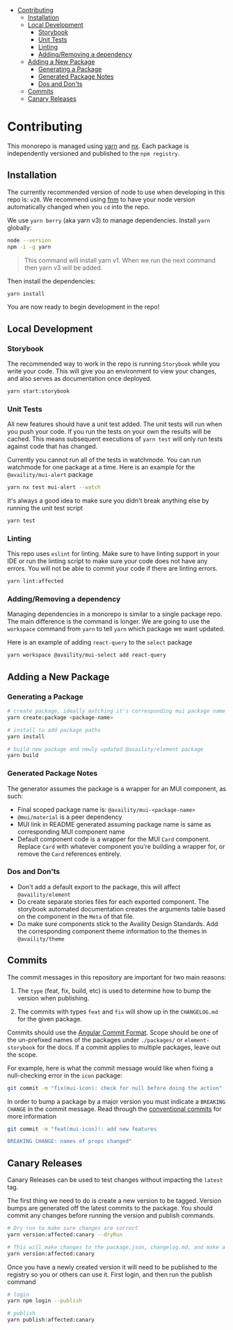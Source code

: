 - [Contributing](#contributing)
  - [Installation](#installation)
  - [Local Development](#local-development)
    - [Storybook](#storybook)
    - [Unit Tests](#unit-tests)
    - [Linting](#linting)
    - [Adding/Removing a dependency](#addingremoving-a-dependency)
  - [Adding a New Package](#adding-a-new-package)
    - [Generating a Package](#generating-a-package)
    - [Generated Package Notes](#generated-package-notes)
    - [Dos and Don'ts](#dos-and-donts)
  - [Commits](#commits)
  - [Canary Releases](#canary-releases)

# Contributing

This monorepo is managed using [yarn](https://yarnpkg.com/getting-started) and [nx](https://nx.dev/getting-started/intro). Each package is independently versioned and published to the `npm registry`.

## Installation

The currently recommended version of node to use when developing in this repo is: `v20`. We recommend using [fnm](https://github.com/Schniz/fnm#readme) to have your node version automatically changed when you `cd` into the repo.

We use `yarn berry` (aka yarn v3) to manage dependencies. Install `yarn` globally:

```sh
node --version
npm -i -g yarn
```

> This command will install yarn v1. When we run the next command then yarn v3 will be added.

Then install the dependencies:

```sh
yarn install
```

You are now ready to begin development in the repo!

## Local Development

### Storybook

The recommended way to work in the repo is running `Storybook` while you write your code. This will give you an environment to view your changes, and also serves as documentation once deployed.

```sh
yarn start:storybook
```

### Unit Tests

All new features should have a unit test added. The unit tests will run when you push your code. If you run the tests on your own the results will be cached. This means subsequent executions of `yarn test` will only run tests against code that has changed.

Currently you cannot run all of the tests in watchmode. You can run watchmode for one package at a time. Here is an example for the `@availity/mui-alert` package

```bash
yarn nx test mui-alert --watch
```

It's always a good idea to make sure you didn't break anything else by running the unit test script

```sh
yarn test
```

### Linting

This repo uses `eslint` for linting. Make sure to have linting support in your IDE or run the linting script to make sure your code does not have any errors. You will not be able to commit your code if there are linting errors.

```sh
yarn lint:affected
```

### Adding/Removing a dependency

Managing dependencies in a monorepo is similar to a single package repo. The main difference is the command is longer. We are going to use the `workspace` command from `yarn` to tell `yarn` which package we want updated.

Here is an example of adding `react-query` to the `select` package

```sh
yarn workspace @availity/mui-select add react-query
```

## Adding a New Package

### Generating a Package

```sh
# create package, ideally matching it's corresponding mui package name
yarn create:package <package-name>

# install to add package paths
yarn install

# build new package and newly updated @availity/element package
yarn build
```

### Generated Package Notes

The generator assumes the package is a wrapper for an MUI component, as such:

- Final scoped package name is: `@availity/mui-<package-name>`
- `@mui/material` is a peer dependency
- MUI link in README generated assuming package name is same as corresponding MUI component name
- Default component code is a wrapper for the MUI `Card` component. Replace `Card` with whatever component you're building a wrapper for, or remove the `Card` references entirely.

### Dos and Don'ts

- Don't add a default export to the package, this will affect `@availity/element`
- Do create separate stories files for each exported component. The storybook automated documentation creates the arguments table based on the component in the `Meta` of that file.
- Do make sure components stick to the Availity Design Standards. Add the corresponding component theme information to the themes in `@availity/theme`

## Commits

The commit messages in this repository are important for two main reasons:

1. The `type` (feat, fix, build, etc) is used to determine how to bump the version when publishing.

2. The commits with types `feat` and `fix` will show up in the `CHANGELOG.md` for the given package.

Commits should use the [Angular Commit Format](https://github.com/angular/angular/blob/master/CONTRIBUTING.md#type). Scope should be one of the un-prefixed names of the packages under `./packages/` or `element-storybook` for the docs. If a commit applies to multiple packages, leave out the scope.

For example, here is what the commit message would like when fixing a null-checking error in the `icon` package:

```sh
git commit -m "fix(mui-icon): check for null before doing the action"
```

In order to bump a package by a major version you must indicate a `BREAKING CHANGE` in the commit message. Read through the [conventional commits](https://www.conventionalcommits.org/en/v1.0.0/#summary) for more information

```sh
git commit -m "feat(mui-icon)!: add new features

BREAKING CHANGE: names of props changed"
```

## Canary Releases

Canary Releases can be used to test changes without impacting the `latest` tag.

The first thing we need to do is create a new version to be tagged. Version bumps are generated off the latest commits to the package. You should commit any changes before running the version and publish commands.

```sh
# Dry run to make sure changes are correct
yarn version:affected:canary --dryRun

# This will make changes to the package.json, changelog.md, and make a commit
yarn version:affected:canary
```

Once you have a newly created version it will need to be published to the registry so you or others can use it. First login, and then run the publish command

```sh
# login
yarn npm login --publish

# publish
yarn publish:affected:canary
```
